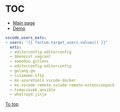 # <a id="top"></a>TOC

* [Main page](../../readme.md)
* [Demo](#demo)

<a id="demo"></a>

```yaml
vscode_users_exts:
- users: "{{ factum.target_users.values() }}"
  exts:
  - editorconfig.editorconfig
  - bbenoist.vagrant
  - eamodio.gitlens
  - editorconfig.editorconfig
  - golang.go
  - liximomo.sftp
  - ms-azuretools.vscode-docker
  - ms-vscode-remote.vscode-remote-extensionpack
  - tomaciazek.ansible
  - wholroyd.jinja
```

[To top]

[To top]: #top
